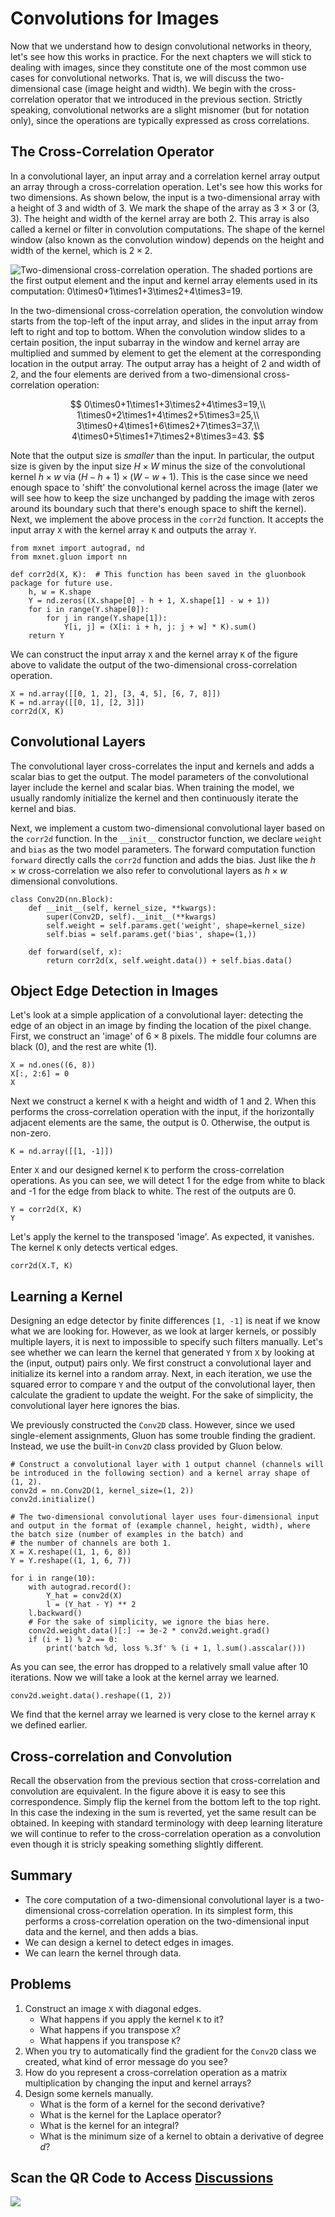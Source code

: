 # Convolutions for Images

Now that we understand how to design convolutional networks in theory, let's see how this works in practice. For the next chapters we will stick to dealing with images, since they constitute one of the most common use cases for convolutional networks. That is, we will discuss the two-dimensional case (image height and width). We begin with the cross-correlation operator that we introduced in the previous section. Strictly speaking, convolutional networks are a slight misnomer (but for notation only), since the operations are typically expressed as cross correlations. 

## The Cross-Correlation Operator

In a convolutional layer, an input array and a correlation kernel array output an array through a cross-correlation operation. Let's see how this works for two dimensions. As shown below, the input is a two-dimensional array with a height of 3 and width of 3. We mark the shape of the array as $3 \times 3$ or (3, 3). The height and width of the kernel array are both 2. This array is also called a kernel or filter in convolution computations. The shape of the kernel window (also known as the convolution window) depends on the height and width of the kernel, which is $2 \times 2$.

![Two-dimensional cross-correlation operation. The shaded portions are the first output element and the input and kernel array elements used in its computation: $0\times0+1\times1+3\times2+4\times3=19$. ](../img/correlation.svg)

In the two-dimensional cross-correlation operation, the convolution window starts from the top-left of the input array, and slides in the input array from left to right and top to bottom. When the convolution window slides to a certain position, the input subarray in the window and kernel array are multiplied and summed by element to get the element at the corresponding location in the output array. The output array has a height of 2 and width of 2, and the four elements are derived from a two-dimensional cross-correlation operation:

$$
0\times0+1\times1+3\times2+4\times3=19,\\
1\times0+2\times1+4\times2+5\times3=25,\\
3\times0+4\times1+6\times2+7\times3=37,\\
4\times0+5\times1+7\times2+8\times3=43.
$$

Note that the output size is *smaller* than the input. In particular, the output size is given by the input size $H \times W$ minus the size of the convolutional kernel $h \times w$ via $(H-h+1) \times (W-w+1)$. This is the case since we need enough space to 'shift' the convolutional kernel across the image (later we will see how to keep the size unchanged by padding the image with zeros around its boundary such that there's enough space to shift the kernel). Next, we implement the above process in the `corr2d` function. It accepts the input array `X` with the kernel array `K` and outputs the array `Y`.

```{.python .input}
from mxnet import autograd, nd
from mxnet.gluon import nn

def corr2d(X, K):  # This function has been saved in the gluonbook package for future use.
    h, w = K.shape
    Y = nd.zeros((X.shape[0] - h + 1, X.shape[1] - w + 1))
    for i in range(Y.shape[0]):
        for j in range(Y.shape[1]):
            Y[i, j] = (X[i: i + h, j: j + w] * K).sum()
    return Y
```

We can construct the input array `X` and the kernel array `K` of the figure above to validate the output of the two-dimensional cross-correlation operation.

```{.python .input}
X = nd.array([[0, 1, 2], [3, 4, 5], [6, 7, 8]])
K = nd.array([[0, 1], [2, 3]])
corr2d(X, K)
```

## Convolutional Layers

The convolutional layer cross-correlates the input and kernels and adds a scalar bias to get the output. The model parameters of the convolutional layer include the kernel and scalar bias. When training the model, we usually randomly initialize the kernel and then continuously iterate the kernel and bias.

Next, we implement a custom two-dimensional convolutional layer based on the `corr2d` function. In the `__init__` constructor function, we declare `weight` and `bias` as the two model parameters. The forward computation function `forward` directly calls the `corr2d` function and adds the bias. Just like the $h \times w$ cross-correlation we  also refer to convolutional layers as $h \times w$ dimensional convolutions.

```{.python .input  n=70}
class Conv2D(nn.Block):
    def __init__(self, kernel_size, **kwargs):
        super(Conv2D, self).__init__(**kwargs)
        self.weight = self.params.get('weight', shape=kernel_size)
        self.bias = self.params.get('bias', shape=(1,))

    def forward(self, x):
        return corr2d(x, self.weight.data()) + self.bias.data()
```

## Object Edge Detection in Images

Let's look at a simple application of a convolutional layer: detecting the edge of an object in an image by finding the location of the pixel change. First, we construct an 'image' of $6\times 8$ pixels. The middle four columns are black (0), and the rest are white (1).

```{.python .input  n=66}
X = nd.ones((6, 8))
X[:, 2:6] = 0
X
```

Next we construct a kernel `K` with a height and width of 1 and 2. When this performs the cross-correlation operation with the input, if the horizontally adjacent elements are the same, the output is 0. Otherwise, the output is non-zero.

```{.python .input  n=67}
K = nd.array([[1, -1]])
```

Enter `X` and our designed kernel `K` to perform the cross-correlation operations. As you can see, we will detect 1 for the edge from white to black and -1 for the edge from black to white. The rest of the outputs are 0.

```{.python .input  n=69}
Y = corr2d(X, K)
Y
```

Let's apply the kernel to the transposed 'image'. As expected, it vanishes. The kernel `K` only detects vertical edges.

```{.python .input}
corr2d(X.T, K)
```

## Learning a Kernel

Designing an edge detector by finite differences `[1, -1]` is neat if we know what we are looking for. However, as we look at larger kernels, or possibly multiple layers, it is next to impossible to specify such filters manually. Let's see whether we can learn the kernel that generated `Y` from `X` by looking at the (input, output) pairs only. We first construct a convolutional layer and initialize its kernel into a random array. Next, in each iteration, we use the squared error to compare `Y` and the output of the convolutional layer, then calculate the gradient to update the weight. For the sake of simplicity, the convolutional layer here ignores the bias.

We previously constructed the `Conv2D` class. However, since we used single-element assignments, Gluon has some trouble finding the gradient. Instead, we use the built-in `Conv2D` class provided by Gluon below. 

```{.python .input  n=83}
# Construct a convolutional layer with 1 output channel (channels will be introduced in the following section) and a kernel array shape of (1, 2).
conv2d = nn.Conv2D(1, kernel_size=(1, 2))
conv2d.initialize()

# The two-dimensional convolutional layer uses four-dimensional input and output in the format of (example channel, height, width), where the batch size (number of examples in the batch) and 
# the number of channels are both 1.
X = X.reshape((1, 1, 6, 8))
Y = Y.reshape((1, 1, 6, 7))

for i in range(10):
    with autograd.record():
        Y_hat = conv2d(X)
        l = (Y_hat - Y) ** 2
    l.backward()
    # For the sake of simplicity, we ignore the bias here.
    conv2d.weight.data()[:] -= 3e-2 * conv2d.weight.grad()
    if (i + 1) % 2 == 0:
        print('batch %d, loss %.3f' % (i + 1, l.sum().asscalar()))
```

As you can see, the error has dropped to a relatively small value after 10 iterations. Now we will take a look at the kernel array we learned.

```{.python .input}
conv2d.weight.data().reshape((1, 2))
```

We find that the kernel array we learned is very close to the kernel array `K` we defined earlier.

## Cross-correlation and Convolution 

Recall the observation from the previous section that cross-correlation and convolution are equivalent. In the figure above it is easy to see this correspondence. Simply flip the kernel from the bottom left to the top right. In this case the indexing in the sum is reverted, yet the same result can be obtained. In keeping with standard terminology with deep learning literature we will continue to refer to the cross-correlation operation as a convolution even though it is stricly speaking something slightly different. 

## Summary

* The core computation of a two-dimensional convolutional layer is a two-dimensional cross-correlation operation. In its simplest form, this performs a cross-correlation operation on the two-dimensional input data and the kernel, and then adds a bias.
* We can design a kernel to detect edges in images.
* We can learn the kernel through data.

## Problems

1. Construct an image `X` with diagonal edges. 
    * What happens if you apply the kernel `K` to it? 
    * What happens if you transpose `X`? 
    * What happens if you transpose `K`?
1. When you try to automatically find the gradient for the `Conv2D` class we created, what kind of error message do you see? 
1. How do you represent a cross-correlation operation as a matrix multiplication by changing the input and kernel arrays?
1. Design some kernels manually.
    * What is the form of a kernel for the second derivative?
    * What is the kernel for the Laplace operator?
    * What is the kernel for an integral?
    * What is the minimum size of a kernel to obtain a derivative of degree $d$?


## Scan the QR Code to Access [Discussions](https://discuss.gluon.ai/t/topic/6314)

![](../img/qr_conv-layer.svg)
